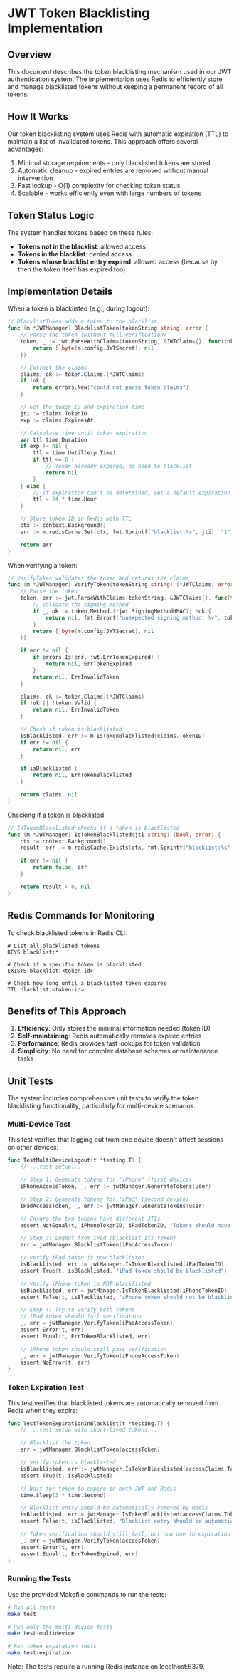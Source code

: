 # JWT Token Blacklisting Implementation

## Overview

This document describes the token blacklisting mechanism used in our JWT authentication system. The implementation uses Redis to efficiently store and manage blacklisted tokens without keeping a permanent record of all tokens.

## How It Works

Our token blacklisting system uses Redis with automatic expiration (TTL) to maintain a list of invalidated tokens. This approach offers several advantages:

1. Minimal storage requirements - only blacklisted tokens are stored
2. Automatic cleanup - expired entries are removed without manual intervention
3. Fast lookup - O(1) complexity for checking token status
4. Scalable - works efficiently even with large numbers of tokens

## Token Status Logic

The system handles tokens based on these rules:

* **Tokens not in the blacklist**: allowed access
* **Tokens in the blacklist**: denied access
* **Tokens whose blacklist entry expired**: allowed access (because by then the token itself has expired too)

## Implementation Details

When a token is blacklisted (e.g., during logout):

```go
// BlacklistToken adds a token to the blacklist
func (m *JWTManager) BlacklistToken(tokenString string) error {
    // Parse the token (without full verification)
    token, _ := jwt.ParseWithClaims(tokenString, &JWTClaims{}, func(token *jwt.Token) (interface{}, error) {
        return []byte(m.config.JWTSecret), nil
    })

    // Extract the claims
    claims, ok := token.Claims.(*JWTClaims)
    if !ok {
        return errors.New("could not parse token claims")
    }

    // Get the token ID and expiration time
    jti := claims.TokenID
    exp := claims.ExpiresAt

    // Calculate time until token expiration
    var ttl time.Duration
    if exp != nil {
        ttl = time.Until(exp.Time)
        if ttl <= 0 {
            // Token already expired, no need to blacklist
            return nil
        }
    } else {
        // If expiration can't be determined, set a default expiration
        ttl = 24 * time.Hour
    }

    // Store token ID in Redis with TTL
    ctx := context.Background()
    err := m.redisCache.Set(ctx, fmt.Sprintf("blacklist:%s", jti), "1", ttl).Err()

    return err
}
```

When verifying a token:

```go
// VerifyToken validates the token and returns the claims
func (m *JWTManager) VerifyToken(tokenString string) (*JWTClaims, error) {
    // Parse the token
    token, err := jwt.ParseWithClaims(tokenString, &JWTClaims{}, func(token *jwt.Token) (interface{}, error) {
        // Validate the signing method
        if _, ok := token.Method.(*jwt.SigningMethodHMAC); !ok {
            return nil, fmt.Errorf("unexpected signing method: %v", token.Header["alg"])
        }
        return []byte(m.config.JWTSecret), nil
    })

    if err != nil {
        if errors.Is(err, jwt.ErrTokenExpired) {
            return nil, ErrTokenExpired
        }
        return nil, ErrInvalidToken
    }

    claims, ok := token.Claims.(*JWTClaims)
    if !ok || !token.Valid {
        return nil, ErrInvalidToken
    }

    // Check if token is blacklisted
    isBlacklisted, err := m.IsTokenBlacklisted(claims.TokenID)
    if err != nil {
        return nil, err
    }

    if isBlacklisted {
        return nil, ErrTokenBlacklisted
    }

    return claims, nil
}
```

Checking if a token is blacklisted:

```go
// IsTokenBlacklisted checks if a token is blacklisted
func (m *JWTManager) IsTokenBlacklisted(jti string) (bool, error) {
    ctx := context.Background()
    result, err := m.redisCache.Exists(ctx, fmt.Sprintf("blacklist:%s", jti)).Result()

    if err != nil {
        return false, err
    }

    return result > 0, nil
}
```

## Redis Commands for Monitoring

To check blacklisted tokens in Redis CLI:

```
# List all blacklisted tokens
KEYS blacklist:*

# Check if a specific token is blacklisted
EXISTS blacklist:<token-id>

# Check how long until a blacklisted token expires
TTL blacklist:<token-id>
```

## Benefits of This Approach

1. **Efficiency**: Only stores the minimal information needed (token ID)
2. **Self-maintaining**: Redis automatically removes expired entries
3. **Performance**: Redis provides fast lookups for token validation
4. **Simplicity**: No need for complex database schemas or maintenance tasks

## Unit Tests

The system includes comprehensive unit tests to verify the token blacklisting functionality, particularly for multi-device scenarios.

### Multi-Device Test

This test verifies that logging out from one device doesn't affect sessions on other devices:

```go
func TestMultiDeviceLogout(t *testing.T) {
    // ...test setup...

    // Step 1: Generate tokens for "iPhone" (first device)
    iPhoneAccessToken, _, err := jwtManager.GenerateTokens(user)

    // Step 2: Generate tokens for "iPad" (second device)
    iPadAccessToken, _, err := jwtManager.GenerateTokens(user)

    // Ensure the two tokens have different JTIs
    assert.NotEqual(t, iPhoneTokenID, iPadTokenID, "Tokens should have unique JTIs")

    // Step 3: Logout from iPad (blacklist its token)
    err = jwtManager.BlacklistToken(iPadAccessToken)

    // Verify iPad token is now blacklisted
    isBlacklisted, err := jwtManager.IsTokenBlacklisted(iPadTokenID)
    assert.True(t, isBlacklisted, "iPad token should be blacklisted")

    // Verify iPhone token is NOT blacklisted
    isBlacklisted, err = jwtManager.IsTokenBlacklisted(iPhoneTokenID)
    assert.False(t, isBlacklisted, "iPhone token should not be blacklisted")

    // Step 4: Try to verify both tokens
    // iPad token should fail verification
    _, err = jwtManager.VerifyToken(iPadAccessToken)
    assert.Error(t, err)
    assert.Equal(t, ErrTokenBlacklisted, err)

    // iPhone token should still pass verification
    _, err = jwtManager.VerifyToken(iPhoneAccessToken)
    assert.NoError(t, err)
}
```

### Token Expiration Test

This test verifies that blacklisted tokens are automatically removed from Redis when they expire:

```go
func TestTokenExpirationInBlacklist(t *testing.T) {
    // ...test setup with short-lived tokens...

    // Blacklist the token
    err = jwtManager.BlacklistToken(accessToken)

    // Verify token is blacklisted
    isBlacklisted, err := jwtManager.IsTokenBlacklisted(accessClaims.TokenID)
    assert.True(t, isBlacklisted)

    // Wait for token to expire in both JWT and Redis
    time.Sleep(3 * time.Second)

    // Blacklist entry should be automatically removed by Redis
    isBlacklisted, err = jwtManager.IsTokenBlacklisted(accessClaims.TokenID)
    assert.False(t, isBlacklisted, "Blacklist entry should be automatically removed")

    // Token verification should still fail, but now due to expiration
    _, err = jwtManager.VerifyToken(accessToken)
    assert.Error(t, err)
    assert.Equal(t, ErrTokenExpired, err)
}
```

### Running the Tests

Use the provided Makefile commands to run the tests:

```bash
# Run all tests
make test

# Run only the multi-device tests
make test-multidevice

# Run token expiration tests
make test-expiration
```

Note: The tests require a running Redis instance on localhost:6379.
